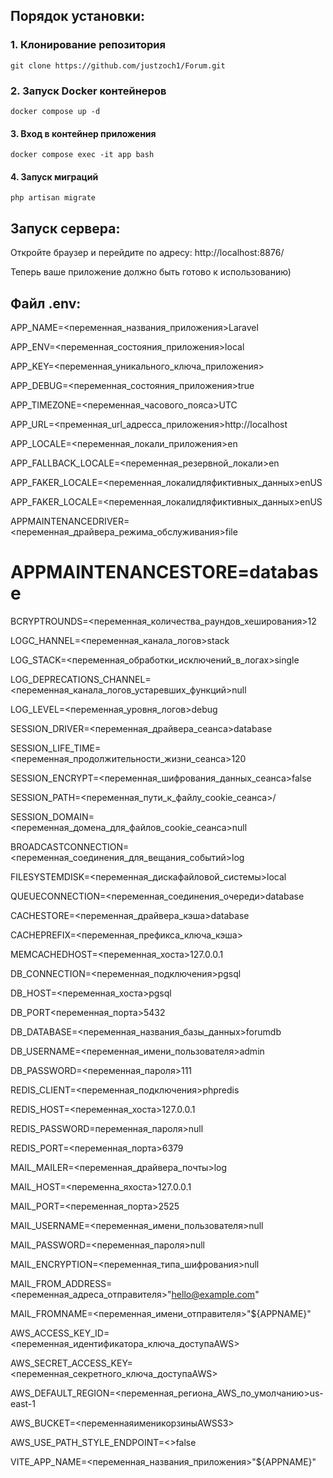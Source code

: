 ## Порядок установки:

### 1. Клонирование репозитория
   
   ``` git clone https://github.com/justzoch1/Forum.git ```
   

### 2. Запуск Docker контейнеров
   
   ``` docker compose up -d ```
   

#### 3. Вход в контейнер приложения
   
   ``` docker compose exec -it app bash ```
   

#### 4. Запуск миграций
   
   ``` php artisan migrate ```
   

## Запуск сервера:
Откройте браузер и перейдите по адресу: http://localhost:8876/ 

Теперь ваше приложение должно быть готово к использованию)

## Файл .env:

APP_NAME=<переменная_названия_приложения>Laravel

APP_ENV=<переменная_состояния_приложения>local

APP_KEY=<переменная_уникального_ключа_приложения>

APP_DEBUG=<переменная_состояния_приложения>true

APP_TIMEZONE=<переменная_часового_пояса>UTC

APP_URL=<пременная_url_адресса_приложения>http://localhost

APP_LOCALE=<переменная_локали_приложения>en

APP_FALLBACK_LOCALE=<переменная_резервной_локали>en

APP_FAKER_LOCALE=<переменная_локалидляфиктивных_данных>enUS

APP_FAKER_LOCALE=<переменная_локалидляфиктивных_данных>enUS

APPMAINTENANCEDRIVER=<переменная_драйвера_режима_обслуживания>file

# APPMAINTENANCESTORE=database

BCRYPTROUNDS=<переменная_количества_раундов_хеширования>12

LOGC_HANNEL=<переменная_канала_логов>stack

LOG_STACK=<переменная_обработки_исключений_в_логах>single

LOG_DEPRECATIONS_CHANNEL=<переменная_канала_логов_устаревших_функций>null

LOG_LEVEL=<переменная_уровня_логов>debug

SESSION_DRIVER=<переменная_драйвера_сеанса>database

SESSION_LIFE_TIME=<переменная_продолжительности_жизни_сеанса>120

SESSION_ENCRYPT=<переменная_шифрования_данных_сеанса>false

SESSION_PATH=<переменная_пути_к_файлу_cookie_сеанса>/

SESSION_DOMAIN=<переменная_домена_для_файлов_cookie_сеанса>null

BROADCASTCONNECTION=<переменная_соединения_для_вещания_событий>log

FILESYSTEMDISK=<переменная_дискафайловой_системы>local

QUEUECONNECTION=<переменная_соединения_очереди>database

CACHESTORE=<переменная_драйвера_кэша>database

CACHEPREFIX=<переменная_префикса_ключа_кэша>

MEMCACHEDHOST=<переменная_хоста>127.0.0.1

DB_CONNECTION=<переменная_подключения>pgsql

DB_HOST=<переменная_хоста>pgsql

DB_PORT<переменная_порта>5432

DB_DATABASE=<переменная_названия_базы_данных>forumdb

DB_USERNAME=<переменная_имени_пользователя>admin

DB_PASSWORD=<переменная_пароля>111

REDIS_CLIENT=<переменная_подключения>phpredis

REDIS_HOST=<переменная_хоста>127.0.0.1

REDIS_PASSWORD=переменная_пароля>null

REDIS_PORT=<переменная_порта>6379

MAIL_MAILER=<переменная_драйвера_почты>log

MAIL_HOST=<переменна_яхоста>127.0.0.1

MAIL_PORT=<переменная_порта>2525

MAIL_USERNAME=<переменная_имени_пользователя>null

MAIL_PASSWORD=<переменная_пароля>null

MAIL_ENCRYPTION=<переменная_типа_шифрования>null

MAIL_FROM_ADDRESS=<переменная_адреса_отправителя>"hello@example.com"

MAIL_FROMNAME=<переменная_имени_отправителя>"${APPNAME}"

AWS_ACCESS_KEY_ID=<переменная_идентификатора_ключа_доступаAWS>

AWS_SECRET_ACCESS_KEY=<переменная_секретного_ключа_доступаAWS>

AWS_DEFAULT_REGION=<переменная_региона_AWS_по_умолчанию>us-east-1

AWS_BUCKET=<переменнаяименикорзиныAWSS3>

AWS_USE_PATH_STYLE_ENDPOINT=<>false

VITE_APP_NAME=<переменная_названия_приложения>"${APPNAME}"



